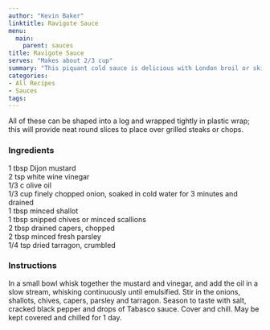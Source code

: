 ```yaml
---
author: "Kevin Baker"
linktitle: Ravigote Sauce
menu:
  main:
    parent: sauces
title: Ravigote Sauce
serves: "Makes about 2/3 cup"
summary: "This piquant cold sauce is delicious with London broil or skirt steak."
categories:
- All Recipes
- Sauces
tags:
---
```

All of these can be shaped into a log and wrapped tightly in plastic wrap; this will provide neat round slices to place over grilled steaks or chops.

### Ingredients

<div class="ingredient-list">

1 tbsp Dijon mustard  
2 tsp white wine vinegar  
1/3 c olive oil  
1/3 cup finely chopped onion, soaked in cold water for 3 minutes and drained  
1 tbsp minced shallot  
1 tbsp snipped chives or minced scallions  
2 tbsp drained capers, chopped  
2 tbsp minced fresh parsley  
1/4 tsp dried tarragon, crumbled  

</div>

### Instructions
In a small bowl whisk together the mustard and vinegar, and add the oil in a slow stream, whisking continuously until emulsified. Stir in the onions, shallots, chives, capers, parsley and tarragon. Season to taste with salt, cracked black pepper and drops of Tabasco sauce. Cover and chill. May be kept covered and chilled for 1 day.